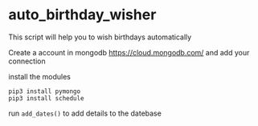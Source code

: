 # auto_birthday_wisher
This script will help you to wish birthdays automatically

Create a account in mongodb https://cloud.mongodb.com/
and add your connection

install the modules
```
pip3 install pymongo
pip3 install schedule
```


run  ```add_dates()``` to add details to the datebase

